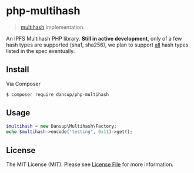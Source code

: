 php-multihash
=============

> [multihash](//github.com/jbenet/multihash) implementation.


An IPFS Multihash PHP library. **Still in active development**, only of a few hash types are supported (sha1, sha256), we plan to support [all](https://github.com/jbenet/multihash/blob/master/hashtable.csv) hash types listed in the spec eventually.

## Install

Via Composer

``` bash
$ composer require dansup/php-multihash
```

## Usage

``` php
$multihash = new Dansup\Multihash\Factory;
echo $multihash->encode('testing', 0x11)->get();
```

## License

The MIT License (MIT). Please see [License File](LICENSE.md) for more information.
